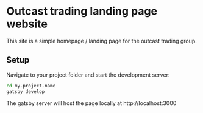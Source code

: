 # Outcast trading landing page website

This site is a simple homepage / landing page for the outcast trading group.


## Setup

Navigate to your project folder and start the development server:

```bash
cd my-project-name
gatsby develop
```

The gatsby server will host the page locally at http://localhost:3000

